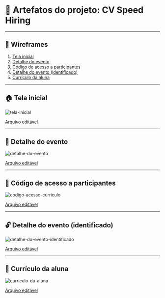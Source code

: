 # 📃 Artefatos do projeto: CV Speed Hiring

****

## 🎨 Wireframes

1. [Tela inicial](#tela-inicial)
2. [Detalhe do evento](#detalhe-do-evento)
3. [Código de acesso a participantes](#codigo-de-acesso-a-participantes)
4. [Detalhe do evento (identificado)](#detalhe-do-evento-identificado)
5. [Currículo da aluna](#curriculo-da-aluna)

****
<div id='tela-inicial'/>	

## 🏠 Tela inicial

![tela-inicial](./tela-inicial.png)

[Arquivo editável](https://excalidraw.com/#json=5710652454731776,Wozhq5Kj3YInQF03BtM-bg)

****
<div id='detalhe-do-evento'/>	

## 🔐 Detalhe do evento 

![detalhe-do-evento](./detalhe-do-evento.png)

[Arquivo editável](https://excalidraw.com/#json=6495136552845312,ZHQ9xCYttRPaYhMzxbWYmA)

****
<div id='codigo-de-acesso-a-participantes'/>	

## 🔑 Código de acesso a participantes

![codigo-acesso-curriculo](./codigo-acesso-curriculo.png)

[Arquivo editável](https://excalidraw.com/#json=6220800575143936,i2JhIOx6kJ9T8QK9qvJ_Ww)

****
<div id='detalhe-do-evento-identificado'/>	

## 🔓 Detalhe do evento (identificado)

![detalhe-do-evento-identificado](./detalhe-do-evento-identificado.png)

[Arquivo editável](https://excalidraw.com/#json=5664339084181504,oiMsrzxVG8Iz7s6wJztF6A)

****
<div id='curriculo-da-aluna'/>	

## 📝 Currículo da aluna

![curriculo-da-aluna](./curriculo-da-aluna.png)

[Arquivo editável](https://excalidraw.com/#json=6236878156070912,JiSxtJV8juYsnsUF5TiWGg)
